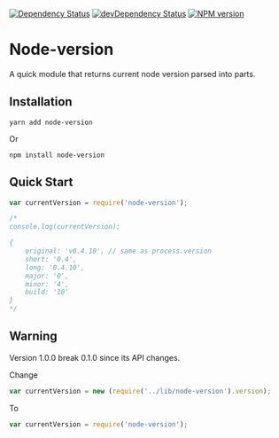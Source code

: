 [![Dependency Status](http://img.shields.io/david/srod/node-version.svg?style=flat)](https://david-dm.org/srod/node-version)
[![devDependency Status](http://img.shields.io/david/dev/srod/node-version.svg?style=flat)](https://david-dm.org/srod/node-version#info=devDependencies)
[![NPM version](http://img.shields.io/npm/v/node-version.svg?style=flat)](https://www.npmjs.org/package/node-version)

# Node-version

A quick module that returns current node version parsed into parts.

## Installation

```shell
yarn add node-version
```
Or
```shell
npm install node-version
```

## Quick Start

```js
var currentVersion = require('node-version');

/*
console.log(currentVersion);

{
    original: 'v0.4.10', // same as process.version
    short: '0.4',
    long: '0.4.10',
    major: '0',
    minor: '4',
    build: '10'
}
*/
```

## Warning

Version 1.0.0 break 0.1.0 since its API changes.

Change

```js
var currentVersion = new (require('../lib/node-version').version);
```

To

```js
var currentVersion = require('node-version');
```
